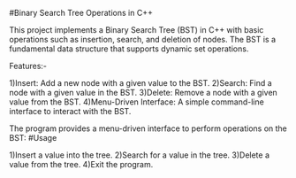 #Binary Search Tree Operations in C++

This project implements a Binary Search Tree (BST) in C++ with basic operations such as insertion, search, and deletion of nodes. The BST is a fundamental data structure that supports dynamic set operations.

Features:-

1)Insert: Add a new node with a given value to the BST.
2)Search: Find a node with a given value in the BST.
3)Delete: Remove a node with a given value from the BST.
4)Menu-Driven Interface: A simple command-line interface to interact with the BST.

The program provides a menu-driven interface to perform operations on the BST:
#Usage

1)Insert a value into the tree.
2)Search for a value in the tree.
3)Delete a value from the tree.
4)Exit the program.

